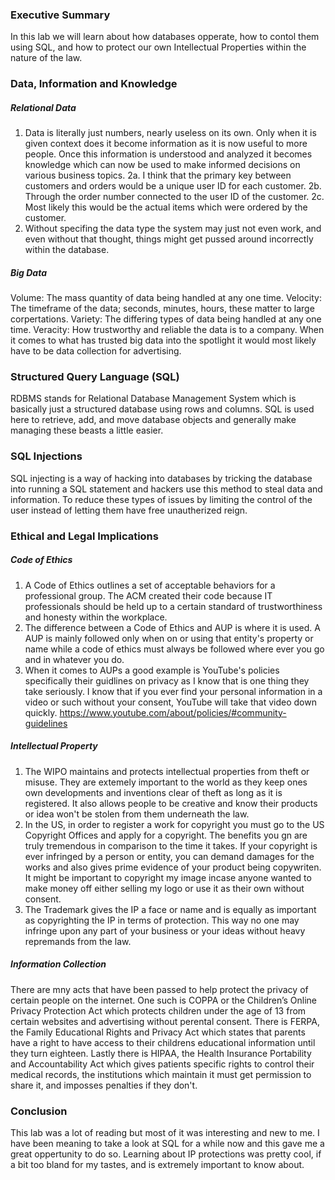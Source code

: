 ### Executive Summary 
In this lab we will learn about how databases opperate, how to contol them using SQL, and how to protect our own Intellectual Properties within the nature of the law.
### Data, Information and Knowledge
##### Relational Data
1. Data is literally just numbers, nearly useless on its own. Only when it is given context does it become information as it is now useful to more people. Once this information is understood and analyzed it becomes knowledge which can now be used to make informed decisions on various business topics.
2a. I think that the primary key between customers and orders would be a unique user ID for each customer.
2b. Through the order number connected to the user ID of the customer.
2c. Most likely this would be the actual items which were ordered by the customer.
3. Without specifing the data type the system may just not even work, and even without that thought, things might get pussed around incorrectly within the database.
##### Big Data
Volume: The mass quantity of data being handled at any one time.
Velocity: The timeframe of the data; seconds, minutes, hours, these matter to large corpertations.
Variety: The differing types of data being handled at any one time.
Veracity: How trustworthy and reliable the data is to a company.
When it comes to what has trusted big data into the spotlight it would most likely have to be data collection for advertising.
### Structured Query Language (SQL) 
RDBMS stands for Relational Database Management System which is basically just a structured database using rows and columns. SQL is used here to retrieve, add, and move database objects and generally make managing these beasts a little easier.
### SQL Injections
SQL injecting is a way of hacking into databases by tricking the database into running a SQL statement and hackers use this method to steal data and information. To reduce these types of issues by limiting the control of the user instead of letting them have free unautherized reign.
### Ethical and Legal Implications
##### Code of Ethics
1. A Code of Ethics outlines a set of acceptable behaviors for a professional group. The ACM created their code because IT professionals should be held up to a certain standard of trustworthiness and honesty within the workplace.
2. The difference between a Code of Ethics and AUP is where it is used. A AUP is mainly followed only when on or using that entity's property or name while a code of ethics must always be followed where ever you go and in whatever you do. 
3. When it comes to AUPs a good example is YouTube's policies specifically their guidlines on privacy as I know that is one thing they take seriously. I know that if you ever find your personal information in a video or such without your consent, YouTube will take that video down quickly.
https://www.youtube.com/about/policies/#community-guidelines
##### Intellectual Property
1. The WIPO maintains and protects intellectual properties from theft or misuse. They are extemely important to the world as they keep ones own developments and inventions clear of theft as long as it is registered. It also allows people to be creative and know their products or idea won't be stolen from them underneath the law.
2. In the US, in order to register a work for copyright you must go to the US Copyright Offices and apply for a copyright. The benefits you gn are truly tremendous in comparison to the time it takes. If your copyright is ever infringed by a person or entity, you can demand damages for the works and also gives prime evidence of your product being copywriten. It might be important to copyright my image incase anyone wanted to make money off either selling my logo or use it as their own without consent. 
3. The Trademark gives the IP a face or name and is equally as important as copyrighting the IP in terms of protection. This way no one may infringe upon any part of your business or your ideas without heavy repremands from the law.
##### Information Collection
There are mny acts that have been passed to help protect the privacy of certain people on the internet. One such is COPPA or the Children’s Online Privacy Protection Act which protects children under the age of 13 from certain websites and advertising without perental consent. There is FERPA, the Family Educational Rights and Privacy Act which states that parents have a right to have access to their childrens educational information until they turn eighteen. Lastly there is HIPAA, the Health Insurance Portability and Accountability Act which gives patients specific rights to control their medical records, the institutions which maintain it must get permission to share it, and imposses penalties if they don't.  
### Conclusion
This lab was a lot of reading but most of it was interesting and new to me. I have been meaning to take a look at SQL for a while now and this gave me a great oppertunity to do so. Learning about IP protections was pretty cool, if a bit too bland for my tastes, and is extremely important to know about.

